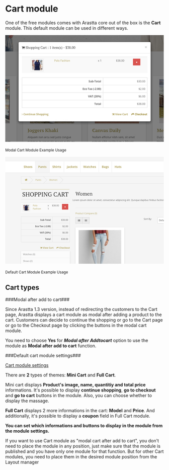 Cart module
===========

One of the free modules comes with Arastta core out of the box is the **Cart** module. This default module can be used in different ways.

<div class="uk-grid" data-uk-grid-margin>
  <div class="uk-width-medium-1-2">

  ![Modal Cart Module Example](_images/modal-cart-example.jpg)

  <small>Modal Cart Module Example Usage</small>
  </div>
  <div class="uk-width-medium-1-2">

  ![Default Cart Module Example](_images/default-cart-example.jpg)

  <small>Default Cart Module Example Usage</small>
  </div>  
</div>

Cart types
----------

###Modal after add to cart###

Since Arastta 1.3 version, instead of redirecting the customers to the Cart page, Arastta displays a cart module as modal after adding a product to the cart. Customers can decide to continue the shopping or go to the Cart page or go to the Checkout page by clicking the buttons in the modal cart module.

You need to choose **Yes** for ***Modal after Addtocart*** option to use the module as **Modal after add to cart** function.

###Default cart module settings###

[Cart module settings](_images/cart-settings.jpg)

There are **2** types of themes: **Mini Cart** and **Full Cart**.

Mini cart displays **Product's image, name, quantitiy and total price** informations. It's possible to display **continue shopping**, **go to checkout** and **go to cart** buttons in the module. Also, you can choose whether to display the massage.

**Full Cart** displays 2 more informations in the cart: **Model** and **Price**. And additionally, it's possible to display a **coupon** field in Full Cart module.

**You can set which informations and buttons to display in the module from the module settings.**

<div class="uk-alert">If you want to use Cart module as "modal cart after add to cart", you don't need to place the module in any position, just make sure that the module is published and you have only one module for that function. But for other Cart modules, you need to place them in the desired module position from the Layout manager</div>
